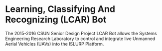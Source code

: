# Learning, Classifying And Recognizing (LCAR) Bot
The 2015-2016 CSUN Senior Design Project LCAR Bot allows the Systems Engineering Research Laboratory to control and integrate live Unmanned Aerial Vehicles (UAVs) into the ISLURP Platform.
